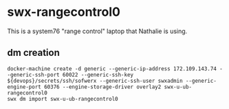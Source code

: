 # swx-rangecontrol0

This is a system76 "range control" laptop that Nathalie is using.

## dm creation

    docker-machine create -d generic --generic-ip-address 172.109.143.74 --generic-ssh-port 60022 --generic-ssh-key ${devops}/secrets/ssh/sofwerx --generic-ssh-user swxadmin --generic-engine-port 60376 --engine-storage-driver overlay2 swx-u-ub-rangecontrol0
    swx dm import swx-u-ub-rangecontrol0

